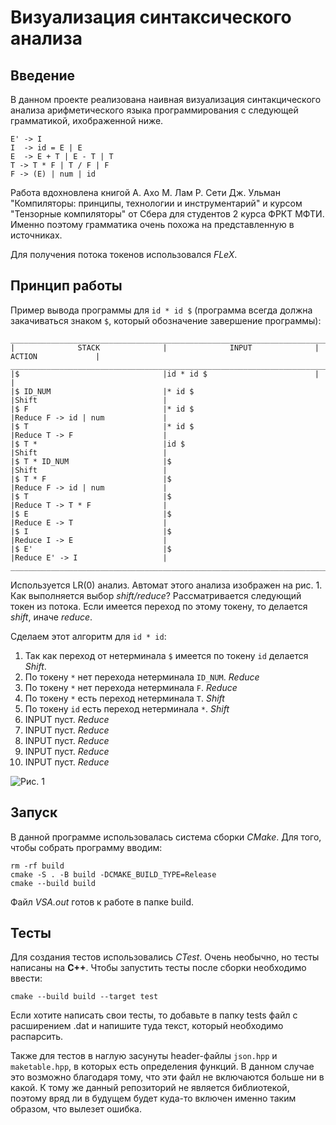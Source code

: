 # Визуализация синтаксического анализа

## Введение
В данном проекте реализована наивная визуализация синтакцического анализа арифметического языка программирования с следующей грамматикой, ихображенной ниже.

    E' -> I
    I  -> id = E | E
    E  -> E + T | E - T | T
    T -> T * F | T / F | F
    F -> (E) | num | id

Работа вдохновлена книгой А. Ахо М. Лам Р. Сети Дж. Ульман "Компиляторы: принципы, технологии и инструментарий" и курсом "Тензорные компиляторы" от Сбера для студентов 2 курса ФРКТ МФТИ. Именно поэтому грамматика очень похожа на представленную в источниках.

Для получения потока токенов использовался *FLeX*.


## Принцип работы
Пример вывода программы для `id * id $` (программа всегда должна закачиваться знаком `$`,  который обозначение завершение программы):
```
_______________________________________________________________________________________________________
|              STACK              |              INPUT              |              ACTION             |
_______________________________________________________________________________________________________
|$                                |id * id $                        |                                 |
|$ ID_NUM                         |* id $                           |Shift                            |
|$ F                              |* id $                           |Reduce F -> id | num             |
|$ T                              |* id $                           |Reduce T -> F                    |
|$ T *                            |id $                             |Shift                            |
|$ T * ID_NUM                     |$                                |Shift                            |
|$ T * F                          |$                                |Reduce F -> id | num             |
|$ T                              |$                                |Reduce T -> T * F                |
|$ E                              |$                                |Reduce E -> T                    |
|$ I                              |$                                |Reduce I -> E                    |
|$ E'                             |$                                |Reduce E' -> I                   |
_______________________________________________________________________________________________________

```

Используется LR(0) анализ. Автомат этого анализа изображен на рис. 1. Как выполняется выбор *shift/reduce*? Рассматривается следующий токен из потока. Если имеется переход по этому токену, то делается *shift*, иначе *reduce*.

Сделаем этот алгоритм для `id * id`:
1) Так как переход от нетерминала `$` имеется по токену `id` делается *Shift*.
2) По токену `*` нет перехода нетерминала `ID_NUM`. *Reduce*
3) По токену `*` нет перехода нетерминала `F`. *Reduce*
4) По токену `*` есть переход нетерминала `T`. *Shift*
5) По токену `id` есть переход нетерминала `*`. *Shift*
6) INPUT пуст. *Reduce*
7) INPUT пуст. *Reduce*
8) INPUT пуст. *Reduce*
9) INPUT пуст. *Reduce*
10) INPUT пуст. *Reduce*

![Рис. 1](https://github.com/Artur99M/Images/blob/main/grammar.jpg)

## Запуск

В данной программе использовалась система сборки *CMake*. Для того, чтобы собрать программу вводим:
```
rm -rf build
cmake -S . -B build -DCMAKE_BUILD_TYPE=Release
cmake --build build
```
Файл *VSA.out* готов к работе в папке build.

## Тесты
Для создания тестов использовались *CTest*. Очень необычно, но тесты написаны на **C++**. Чтобы запустить тесты после сборки необходимо ввести:
```
cmake --build build --target test
```

Если хотите написать свои тесты, то добавьте в папку tests файл с расширением .dat и напишите туда текст, который необходимо распарсить.

Также для тестов в наглую засунуты header-файлы `json.hpp` и `maketable.hpp`, в которых есть определения функций. В данном случае это возможно благодаря тому, что эти файл не включаются больше ни в какой. К тому же данный репозиторий не является библиотекой, поэтому вряд ли в будущем будет куда-то включен именно таким образом, что вылезет ошибка.
